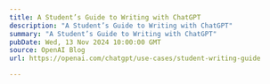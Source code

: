 ```yaml
---
title: A Student’s Guide to Writing with ChatGPT
description: "A Student’s Guide to Writing with ChatGPT"
summary: "A Student’s Guide to Writing with ChatGPT"
pubDate: Wed, 13 Nov 2024 10:00:00 GMT
source: OpenAI Blog
url: https://openai.com/chatgpt/use-cases/student-writing-guide

---
```


